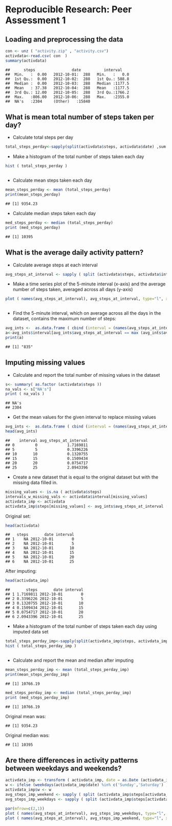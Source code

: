 # Reproducible Research: Peer Assessment 1


## Loading and preprocessing the data

```r
con <- unz ( "activity.zip" , "activity.csv")
activdata<-read.csv( con  )
summary(activdata)
```

```
##      steps                date          interval     
##  Min.   :  0.00   2012-10-01:  288   Min.   :   0.0  
##  1st Qu.:  0.00   2012-10-02:  288   1st Qu.: 588.8  
##  Median :  0.00   2012-10-03:  288   Median :1177.5  
##  Mean   : 37.38   2012-10-04:  288   Mean   :1177.5  
##  3rd Qu.: 12.00   2012-10-05:  288   3rd Qu.:1766.2  
##  Max.   :806.00   2012-10-06:  288   Max.   :2355.0  
##  NA's   :2304     (Other)   :15840
```


## What is mean total number of steps taken per day?
+ Calculate total steps per day  

```r
total_steps_perday<-sapply(split(activdata$steps, activdata$date) ,sum ,na.rm=TRUE)
```

+ Make a histogram of the total number of steps taken each day  

```r
hist ( total_steps_perday )
```

<img src="PA1_template_files/figure-html/unnamed-chunk-3-1.png" title="" alt="" style="display: block; margin: auto auto auto 0;" />

+ Calculate mean steps taken each day  

```r
mean_steps_perday <- mean (total_steps_perday)
print(mean_steps_perday)
```

```
## [1] 9354.23
```

+ Calculate median steps taken each day  

```r
med_steps_perday <- median (total_steps_perday)
print (med_steps_perday)
```

```
## [1] 10395
```

## What is the average daily activity pattern?

+ Calculate average steps at each interval

```r
avg_steps_at_interval <- sapply ( split (activdata$steps, activdata$interval), mean, na.rm = TRUE)
```

+ Make a time series plot of the 5-minute interval (x-axis) and the average number of steps taken, averaged across all days (y-axis)

```r
plot ( names(avg_steps_at_interval), avg_steps_at_interval, type="l", xlab="at interval", ylab="avg steps")
```

<img src="PA1_template_files/figure-html/unnamed-chunk-7-1.png" title="" alt="" style="display: block; margin: auto auto auto 0;" />

+ Find the 5-minute interval, which on average across all the days in the dataset, contains the maximum number of steps:

```r
avg_ints <-  as.data.frame ( cbind (interval = (names(avg_steps_at_interval)) , avg_steps_at_interval = as.data.frame(avg_steps_at_interval) , stringsAsFactors=FALSE ) )
a<-avg_ints$interval[avg_ints$avg_steps_at_interval == max (avg_ints$avg_steps_at_interval)]
print(a)
```

```
## [1] "835"
```

## Imputing missing values
+ Calculate and report the total number of missing values in the dataset

```r
s<- summary( as.factor (activdata$steps ))
na_vals <- s["NA's"]
print ( na_vals )
```

```
## NA's 
## 2304
```

+ Get the mean values for the given interval to replace missing values

```r
avg_ints <-  as.data.frame ( cbind (interval = (names(avg_steps_at_interval)) , avg_steps_at_interval = as.data.frame(avg_steps_at_interval) ) )
head(avg_ints)
```

```
##    interval avg_steps_at_interval
## 0         0             1.7169811
## 5         5             0.3396226
## 10       10             0.1320755
## 15       15             0.1509434
## 20       20             0.0754717
## 25       25             2.0943396
```

+ Create a new dataset that is equal to the original dataset but with the missing data filled in.

```r
missing_values <- is.na ( activdata$steps)
intervals_w_missing_vals <- activdata$interval[missing_values]
activdata_imp <- activdata
activdata_imp$steps[missing_values] <- avg_ints$avg_steps_at_interval [match ( intervals_w_missing_vals, avg_ints$interval )]
```

Original set:

```r
head(activdata)
```

```
##   steps       date interval
## 1    NA 2012-10-01        0
## 2    NA 2012-10-01        5
## 3    NA 2012-10-01       10
## 4    NA 2012-10-01       15
## 5    NA 2012-10-01       20
## 6    NA 2012-10-01       25
```

After imputing:

```r
head(activdata_imp)
```

```
##       steps       date interval
## 1 1.7169811 2012-10-01        0
## 2 0.3396226 2012-10-01        5
## 3 0.1320755 2012-10-01       10
## 4 0.1509434 2012-10-01       15
## 5 0.0754717 2012-10-01       20
## 6 2.0943396 2012-10-01       25
```

+ Make a histogram of the total number of steps taken each day using imputed data set

```r
total_steps_perday_imp<-sapply(split(activdata_imp$steps, activdata_imp$date) ,sum ,na.rm=TRUE)
hist ( total_steps_perday_imp )
```

<img src="PA1_template_files/figure-html/unnamed-chunk-14-1.png" title="" alt="" style="display: block; margin: auto auto auto 0;" />

+ Calculate and report the mean and median after imputing

```r
mean_steps_perday_imp <- mean (total_steps_perday_imp)
print(mean_steps_perday_imp)
```

```
## [1] 10766.19
```

```r
med_steps_perday_imp <- median (total_steps_perday_imp)
print (med_steps_perday_imp)
```

```
## [1] 10766.19
```

Original mean was:

```
## [1] 9354.23
```

Original median was:

```
## [1] 10395
```

## Are there differences in activity patterns between weekdays and weekends?

```r
activdata_imp <- transform ( activdata_imp, date = as.Date (activdata_imp$date))
w <- ifelse (weekdays(activdata_imp$date) %in% c('Sunday','Saturday') , 'weekend', 'weekday' )
activdata_imp$w <- w
avg_steps_imp_weekend <- sapply ( split (activdata_imp$steps[activdata_imp$w=='weekend'], activdata_imp$interval[activdata_imp$w=='weekend']), mean, na.rm = TRUE)
avg_steps_imp_weekdays <- sapply ( split (activdata_imp$steps[activdata_imp$w=='weekday'], activdata_imp$interval[activdata_imp$w=='weekday']), mean, na.rm = TRUE)

par(mfrow=c(2,1))
plot ( names(avg_steps_at_interval), avg_steps_imp_weekdays, type="l", xlab="at interval", ylab="avg steps", main='Activity at weekdays')
plot ( names(avg_steps_at_interval), avg_steps_imp_weekend, type="l", xlab="at interval", ylab="avg steps", main='Activity at weekends')
```

<img src="PA1_template_files/figure-html/unnamed-chunk-18-1.png" title="" alt="" style="display: block; margin: auto auto auto 0;" />
